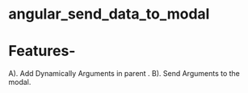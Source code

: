# angular_send_data_to_modal
# Features-
  A). Add Dynamically Arguments in parent .
  B). Send Arguments to the modal.
